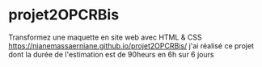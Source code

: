 # projet2OPCRBis
Transformez une maquette en site web avec HTML & CSS
https://nianemassaerniane.github.io/projet2OPCRBis/
j'ai réalisé ce projet dont la durée de l'estimation est de 90heurs en 6h sur 6 jours
